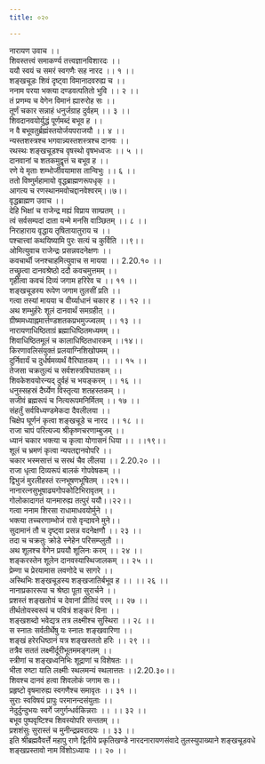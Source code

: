 ```yaml
---
title: ०२०

---
```

नारायण उवाच ।।  
शिवस्तत्त्वं समाकर्ण्य तत्त्वज्ञानविशारदः ।।  
ययौ स्वयं च समरं स्वगणैः सह नारद ।। १ ।।  
शङ्खचूडः शिवं दृष्ट्वा विमानादवरुह्य च ।।  
ननाम परया भक्त्या दण्डवत्पतितो भुवि ।। २ ।।  
तं प्रणम्य च वेगेन विमानं ह्यारुरोह सः ।।  
तूर्णं चकार सन्नाहं धनुर्जग्राह दुर्वहम् ।। ३ ।।  
शिवदानवयोर्युद्धं पूर्णमब्दं बभूव ह ।।  
न वै बभूवतुर्ब्रह्मंस्तयोर्जयपराजयौ ।। ४ ।।  
न्यस्तशस्त्रश्च भगवान्न्यस्तशस्त्रश्च दानवः ।।  
रथस्थः शङ्खचूडश्च वृषस्थो वृषभध्वजः ।। ५ ।।  
दानवानां च शतकमुद्वृत्तं च बभूव ह ।।  
रणे ये मृताः शम्भोर्जीवयामास तान्विभुः ।। ६ ।।  
ततो विष्णुर्महामायो वृद्धब्राह्मणरूपधृक् ।।  
आगत्य च रणस्थानमवोचद्दानवेश्वरम्।।७।।  
वृद्धब्राह्मण उवाच ।।  
देहि भिक्षां च राजेन्द्र मह्यं विप्राय साम्प्रतम् ।।  
त्वं सर्वसम्पदां दाता यन्मे मनसि वाञ्छितम् ।। ८ ।।  
निराहाराय वृद्धाय तृषितायातुराय च ।।  
पश्चात्त्वां कथयिष्यामि पुरः सत्यं च कुर्विति ।।९।।  
ओमित्युवाच राजेन्द्रः प्रसन्नवदनेक्षणः ।।  
कवचार्थी जनश्चाहमित्युवाच स मायया ।। 2.20.१० ।।  
तच्छ्रुत्वा दानवश्रेष्ठो ददौ कवचमुत्तमम् ।।  
गृहीत्वा कवचं दिव्यं जगाम हरिरेव च ।। ११ ।।  
शङ्खचूडस्य रूपेण जगाम तुलसीं प्रति ।।  
गत्वा तस्यां मायया च वीर्य्याधानं चकार ह ।। १२ ।।  
अथ शम्भुर्हरेः शूलं दानवार्थं समग्रहीत् ।।  
ग्रीष्ममध्याह्नमार्त्तण्डशतकप्रभमुज्ज्वलम् ।। १३ ।।  
नारायणाधिष्ठिताग्रं ब्रह्माधिष्ठितमध्यमम् ।।  
शिवाधिष्ठितमूलं च कालाधिष्ठितधारकम् ।।१४।।  
किरणावलिसंयुक्तं प्रलयाग्निशिखोपमम् ।।  
दुर्निवार्यं च दुर्धर्षमव्यर्थं वैरिघातकम् ।। ।। १५ ।।  
तेजसा चक्रतुल्यं च सर्वशस्त्रविघातकम् ।।  
शिवकेशवयोरन्यद् दुर्वहं च भयङ्करम् ।। १६ ।।  
धनुस्सहस्रं दैर्घ्येण विस्तृत्या शतहस्तकम् ।।  
सजीवं ब्रह्मरूपं च नित्यरूपमनिर्मितम् ।। १७ ।।  
संहर्तुं सर्वविध्यण्डमेकदा दैवलीलया ।।  
चिक्षेप घूर्णनं कृत्वा शङ्खचूडे च नारद ।। १८ ।।  
राजा चापं परित्यज्य श्रीकृष्णचरणाम्बुजम् ।।  
ध्यानं चकार भक्त्या च कृत्वा योगासनं धिया ।। ।।१९।।  
शूलं च भ्रमणं कृत्वा न्यपतद्दानवोपरि ।।  
चकार भस्मसात्तं च सरथं चैव लीलया ।। 2.20.२० ।।  
राजा धृत्वा दिव्यरूपं बालकं गोपवेषकम् ।।  
द्विभुजं मुरलीहस्तं रत्नभूषणभूषितम् ।।२१।।  
नानारत्नसुभूषाढ्यगोपकोटिभिरावृतम् ।।  
गोलोकादागतं यानमारुह्य तत्पुरं ययौ।।२२।।  
गत्वा ननाम शिरसा राधामाधवयोर्मुने ।।  
भक्त्या तच्चरणाम्भोजं रासे वृन्दावने मुने।।  
सुदामानं तौ च दृष्ट्वा प्रसन्न वदनेक्षणौ ।। २३ ।।  
तदा च चक्रतुः क्रोडे स्नेहेन परिसम्प्लुतौ ।।  
अथ शूलश्च वेगेन प्रययौ शूलिनः करम् ।। २४ ।।  
शङ्करस्तेन शूलेन दानवस्यास्थिजालकम् ।। २५ ।।  
प्रेम्णा च प्रेरयामास लवणोदे च सागरे ।।  
अस्थिभिः शङ्खचूडस्य शङ्खजातिर्बभूव ह ।। ।। २६ ।।  
नानाप्रकाररूपा च श्रेष्ठा पूता सुरार्चने ।।  
प्रशस्तं शङ्खतोयं च देवानां प्रीतिदं परम् ।। २७ ।।  
तीर्थतोयस्वरूपं च पवित्रं शङ्करं विना ।।  
शङ्खशब्दो भवेद्यत्र तत्र लक्ष्मीश्च सुस्थिरा ।। २८ ।।  
स स्नातः सर्वतीर्थेषु यः स्नातः शङ्खवारिणा ।।  
शङ्खं हरेरधिष्ठानं यत्र शङ्खस्ततो हरिः ।। २९ ।।  
तत्रैव सततं लक्ष्मीर्दूरीभूतममङ्गलम् ।।  
स्त्रीणां च शङ्खध्वनिभिः शूद्राणां च विशेषतः ।।  
भीता रुष्टा याति लक्ष्मीः स्थलमन्यं स्थलात्ततः ।।2.20.३०।।  
शिवश्च दानवं हत्वा शिवलोकं जगाम सः।।  
प्रहृष्टो वृषमारुह्य स्वगणैश्च समावृतः ।। ३१ ।।  
सुराः स्वविषयं प्रापुः परमानन्दसंयुताः ।।  
नेदुर्दुन्दुभयः स्वर्गे जगुर्गन्धर्वकिन्नराः ।। ।। ३२ ।।  
बभूव पुष्पवृष्टिश्च शिवस्योपरि सन्ततम् ।।  
प्रशशंसुः सुरास्तं च मुनीन्द्रप्रवरादयः ।। ३३ ।।  
इति श्रीब्रह्मवैवर्त्ते महापु राणे द्वितीये प्रकृतिखण्डे नारदनारायणसंवादे तुलस्युपाख्याने शङ्खचूडवधे शङ्खप्रस्तावो नाम विंशोऽध्यायः ।। २० ।।